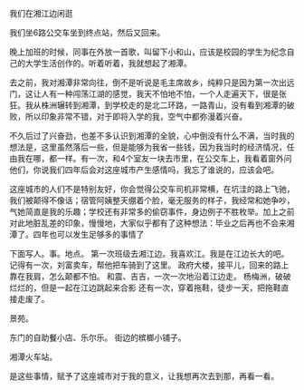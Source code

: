 

我们在湘江边闲逛

我们坐6路公交车坐到终点站，然后又回来。

晚上加班的时候，同事在外放一首歌，叫留下小和山，应该是校园的学生为纪念自己的大学生活创作的。听着听着，我就想起了湘潭。

去之前，我对湘潭非常向往，倒不是听说是毛主席故乡，纯粹只是因为第一次出远门，这让人有一种闯荡江湖的感觉，我天不怕地不怕，一个人走遍天下，很是张狂。我从株洲辗转到湘潭，到学校走的是北二环路，一路青山，没有看到湘潭的破败，所以印象非常不错，对于即将入学的我，空气中都弥漫着兴奋。

不久后过了兴奋劲，也差不多认识到湘潭的全貌，心中倒没有什么不满，当时我的想法是，这里虽然落后一些，但是能够为我省一些钱，因为我当时的经济情况，任由我在哪，都一样。有一次，和4个室友一块去市里，在公交车上，我看着窗外问他们，你说我们四年后会对这座城市产生感情吗，我忘了谁说的，应该会吧。

这座城市的人们不是特别友好，你会觉得公交车司机非常横，在坑洼的路上飞驰，我们被颠得不像话；宿管阿姨整天绷着个脸，毫无服务的样子，我经常和她争吵，气她简直是我的乐趣；学校还有非常多的偷窃事件，身边例子不胜枚举。加上之前对此地脏乱差的印象，慢慢地，大家似乎都有了这种想法：毕业之后再也不会来湘潭了。四年也可以发生足够多的事情了

下面写人。事。地点。
第一次班级去湘江边。我喜欢江。我是在江边长大的吧。记得有一次，刘富卖车，帮他把车骑到了这里。
政府大楼，接平儿，回来的路上靠在我肩，怎么颠都不怕。
和震、吉吉，一次一次地沿着江边走。
杨梅洲，破破烂烂的，但是一起在江边跳起来合影
还有一次，穿着拖鞋，徒步一天，把拖鞋直接走废了。

景苑。

东门的自助餐小店、乐尔乐。
街边的槟榔小铺子。

湘潭火车站。

是这些事情，赋予了这座城市对于我的意义，让我想再次去到那，再看一看。
